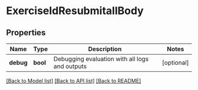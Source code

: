 # ExerciseIdResubmitallBody

## Properties
Name | Type | Description | Notes
------------ | ------------- | ------------- | -------------
**debug** | **bool** | Debugging evaluation with all logs and outputs | [optional] 

[[Back to Model list]](../README.md#documentation-for-models) [[Back to API list]](../README.md#documentation-for-api-endpoints) [[Back to README]](../README.md)

